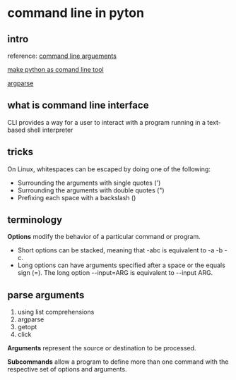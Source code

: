 # command line in pyton

## intro

reference: [command line arguements](https://realpython.com/python-command-line-arguments/)

[make python as comand line tool](https://dbader.org/blog/how-to-make-command-line-commands-with-python)

[argparse](https://realpython.com/command-line-interfaces-python-argparse/)
## what is command line interface

CLI provides a way for a user to interact with a program running in a text-based shell interpreter

## tricks

On Linux, whitespaces can be escaped by doing one of the following:
- Surrounding the arguments with single quotes (')
- Surrounding the arguments with double quotes (")
- Prefixing each space with a backslash (\)

## terminology
**Options** modify the behavior of a particular command or program.
- Short options can be stacked, meaning that -abc is equivalent to -a -b -c.
- Long options can have arguments specified after a space or the equals sign (=). The long option --input=ARG is equivalent to --input ARG.

## parse arguments

1. using list comprehensions
2. argparse
3. getopt
4. click

**Arguments** represent the source or destination to be processed.

**Subcommands** allow a program to define more than one command with the respective set of options and arguments.